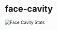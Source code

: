 # face-cavity
![Face Cavity Stats](https://github-readme-stats.vercel.app/api?username=facecavity&hide=contribs,prs)
